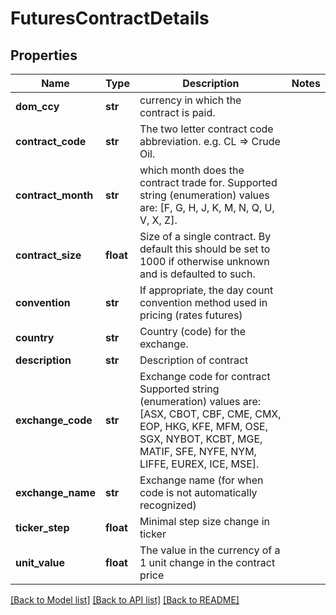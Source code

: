 # FuturesContractDetails

## Properties
Name | Type | Description | Notes
------------ | ------------- | ------------- | -------------
**dom_ccy** | **str** | currency in which the contract is paid. | 
**contract_code** | **str** | The two letter contract code abbreviation. e.g. CL &#x3D;&gt; Crude Oil. | 
**contract_month** | **str** | which month does the contract trade for.  Supported string (enumeration) values are: [F, G, H, J, K, M, N, Q, U, V, X, Z]. | 
**contract_size** | **float** | Size of a single contract. By default this should be set to 1000 if otherwise unknown and is defaulted to such. | 
**convention** | **str** | If appropriate, the day count convention method used in pricing (rates futures) | 
**country** | **str** | Country (code) for the exchange. | 
**description** | **str** | Description of contract | 
**exchange_code** | **str** | Exchange code for contract  Supported string (enumeration) values are: [ASX, CBOT, CBF, CME, CMX, EOP, HKG, KFE, MFM, OSE, SGX, NYBOT, KCBT, MGE, MATIF, SFE, NYFE, NYM, LIFFE, EUREX, ICE, MSE]. | 
**exchange_name** | **str** | Exchange name (for when code is not automatically recognized) | 
**ticker_step** | **float** | Minimal step size change in ticker | 
**unit_value** | **float** | The value in the currency of a 1 unit change in the contract price | 

[[Back to Model list]](../README.md#documentation-for-models) [[Back to API list]](../README.md#documentation-for-api-endpoints) [[Back to README]](../README.md)


